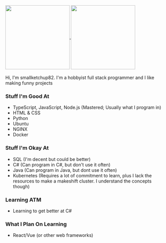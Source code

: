 <a href="https://github.com/anuraghazra/github-readme-stats">
  <img height=200 align="center" src="https://github-readme-stats.vercel.app/api?username=smallketchup82&theme=midnight-purple" />
</a>
<a href="https://github.com/anuraghazra/github-readme-stats">
  <img height=200 align="center" src="https://github-readme-stats.vercel.app/api/top-langs?username=smallketchup82&layout=compact&langs_count=8&card_width=320&theme=midnight-purple" />
</a><br /><br />Hi, I'm smallketchup82. I'm a hobbyist full stack programmer and I like making funny projects

### Stuff I'm Good At
- TypeScript, JavaScript, Node.js (Mastered; Usually what I program in)
- HTML & CSS
- Python
- Ubuntu
- NGINX
- Docker 

### Stuff I'm Okay At
- SQL (I'm decent but could be better)
- C# (Can program in C#, but don't use it often)
- Java (Can program in Java, but dont use it often)
- Kubernetes (Requires a lot of commitment to learn, plus I lack the resources to make a makeshift cluster. I understand the concepts though)

### Learning ATM
- Learning to get better at C#

### What I Plan On Learning
- React/Vue (or other web frameworks)
